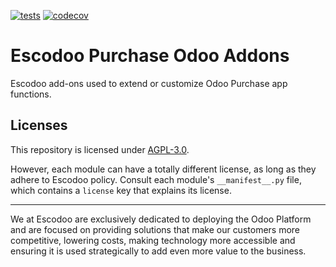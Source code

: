 <!-- [![Runbot Status](https://runbot.odoo-community.org/runbot/badge/flat//14.0.svg)](https://runbot.odoo-community.org/runbot/repo/github-com-oca-purchase-addons-) -->
<!-- [![Build Status](https://travis-ci.com/Escodoo/purchase-addons.svg?branch=14.0)](https://travis-ci.com/Escodoo/purchase-addons) -->
[![tests](https://github.com/Escodoo/purchase-addons/actions/workflows/test.yml/badge.svg)](https://github.com/Escodoo/purchase-addons/actions/workflows/test.yml)
[![codecov](https://codecov.io/gh/Escodoo/purchase-addons/branch/14.0/graph/badge.svg)](https://codecov.io/gh/Escodoo/purchase-addons)
<!-- [![Translation Status](https://translation.odoo-community.org/widgets/purchase-addons-14-0/-/svg-badge.svg)](https://translation.odoo-community.org/engage/purchase-addons-14-0/?utm_source=widget) -->

<!-- /!\ do not modify above this line -->

# Escodoo Purchase Odoo Addons

Escodoo add-ons used to extend or customize Odoo Purchase app functions.

<!-- /!\ do not modify below this line -->

<!-- prettier-ignore-start -->

[//]: # (addons)

[//]: # (end addons)

<!-- prettier-ignore-end -->

## Licenses

This repository is licensed under [AGPL-3.0](LICENSE).

However, each module can have a totally different license, as long as they adhere to Escodoo
policy. Consult each module's `__manifest__.py` file, which contains a `license` key
that explains its license.

----

We at Escodoo are exclusively dedicated to deploying the Odoo Platform and are
focused on providing solutions that make our customers more competitive, lowering
costs, making technology more accessible and ensuring it is used strategically to
add even more value to the business.
